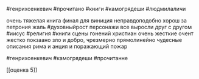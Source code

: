 #генрихсенкевич #прочитано #книги #камогрядеши  #людмилаличи 

очень тяжелая книга
финал для виниция неправдоподобно хорош
за петрония жаль
#духовныйрост
персонажи все выросли друг с другом
#иисус #религия #книги 
сцены гонений христиан очень жесткие 
очент жестко покзаано зло и добро, чрезмерно прямолинейно
чудесные описания рима и анция и поражающий пожар

#генрихсенкевич #камогрядеши #прочитанне

[[оценка 5]]